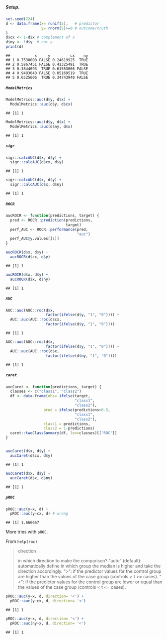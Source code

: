 ##### Setup.

``` r
set.seed(224)
d <- data.frame(x= runif(5),   # predictor
                y= rnorm(5)>=0 # outcome/truth
)
d$cx <- 1-d$x # complement of x
d$ny <- !d$y  # not y
print(d)
```

    ##           x     y         cx    ny
    ## 1 0.7538008 FALSE 0.24619925  TRUE
    ## 2 0.5867451 FALSE 0.41325491  TRUE
    ## 3 0.3844693  TRUE 0.61553066 FALSE
    ## 4 0.9483048 FALSE 0.05169519  TRUE
    ## 5 0.6525606  TRUE 0.34743940 FALSE

##### `ModelMetrics`

``` r
ModelMetrics::auc(d$y, d$x) +
  ModelMetrics::auc(d$y, d$cx)
```

    ## [1] 1

``` r
ModelMetrics::auc(d$y, d$x) +
  ModelMetrics::auc(d$ny, d$x)
```

    ## [1] 1

##### `sigr`

``` r
sigr::calcAUC(d$x, d$y) + 
  sigr::calcAUC(d$cx, d$y)
```

    ## [1] 1

``` r
sigr::calcAUC(d$x, d$y) +
  sigr::calcAUC(d$x, d$ny)
```

    ## [1] 1

##### `ROCR`

``` r
aucROCR <- function(predictions, target) {
  pred <- ROCR::prediction(predictions,
                           target)
  perf_AUC <- ROCR::performance(pred,
                                "auc")
  perf_AUC@y.values[[1]]
}

aucROCR(d$x, d$y) + 
  aucROCR(d$cx, d$y)
```

    ## [1] 1

``` r
aucROCR(d$x, d$y) + 
  aucROCR(d$x, d$ny)
```

    ## [1] 1

##### `AUC`

``` r
AUC::auc(AUC::roc(d$x, 
                  factor(ifelse(d$y, "1", "0")))) +
  AUC::auc(AUC::roc(d$cx, 
                  factor(ifelse(d$y, "1", "0"))))
```

    ## [1] 1

``` r
AUC::auc(AUC::roc(d$x, 
                  factor(ifelse(d$y, "1", "0")))) +
  AUC::auc(AUC::roc(d$x, 
                  factor(ifelse(d$ny, "1", "0"))))
```

    ## [1] 1

##### `caret`

``` r
aucCaret <- function(predictions, target) {
  classes <- c("class1", "class2")
  df <- data.frame(obs= ifelse(target, 
                               "class1", 
                               "class2"),
                 pred = ifelse(predictions>0.5, 
                               "class1", 
                               "class2"),
                 class1 = predictions,
                 class2 = 1-predictions)
  caret::twoClassSummary(df, lev=classes)[['ROC']]
}


aucCaret(d$x, d$y) + 
  aucCaret(d$cx, d$y)
```

    ## [1] 1

``` r
aucCaret(d$x, d$y) + 
  aucCaret(d$x, d$ny)
```

    ## [1] 1

##### `pROC`

``` r
pROC::auc(y~x, d) + 
  pROC::auc(y~cx, d) # wrong
```

    ## [1] 1.666667

More tries with `pROC`.

From `help(roc)`

> direction
>
> in which direction to make the comparison? "auto" (default): automatically define in which group the median is higher and take the direction accordingly. "&gt;": if the predictor values for the control group are higher than the values of the case group (controls &gt; t &gt;= cases). "&lt;": if the predictor values for the control group are lower or equal than the values of the case group (controls &lt; t &lt;= cases).

``` r
pROC::auc(y~x, d, direction= '<') + 
  pROC::auc(y~cx, d, direction= '<')
```

    ## [1] 1

``` r
pROC::auc(y~x, d, direction= '<') +
  pROC::auc(ny~x, d, direction= '<')
```

    ## [1] 1
